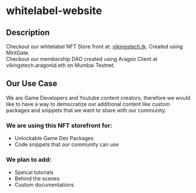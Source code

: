 # whitelabel-website

## Description
Checkout our whitelabel NFT Store front at: [vikingstech.tk](www.vikingstech.tk). Created using MintGate.<br>
Checkout our membership DAO created using Aragon Client at vikingstech.aragonid.eth on Mumbai Testnet.<br>

## Our Use Case

We are Game Developers and Youtube content creators, therefore we would like to have a way to democratize our additional content like custom packages and snippets that we want to share with our community. <br>

### We are using this NFT storefront for:
- Unlockable Game Dev Packages 
- Code snippets that our community can use
 
### We plan to add:
- Speical tutorials
- Behind the scenes 
- Custom documentations
